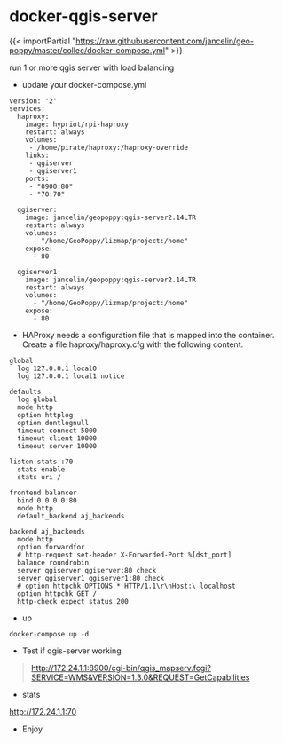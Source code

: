 # docker-qgis-server

{{< importPartial "https://raw.githubusercontent.com/jancelin/geo-poppy/master/collec/docker-compose.yml" >}}

run 1 or more qgis server with load balancing

* update your docker-compose.yml

```
version: '2'
services:
  haproxy:
    image: hypriot/rpi-haproxy
    restart: always
    volumes:
     - /home/pirate/haproxy:/haproxy-override
    links:
     - qgiserver
     - qgiserver1
    ports:
     - "8900:80" 
     - "70:70"
     
  qgiserver:
    image: jancelin/geopoppy:qgis-server2.14LTR
    restart: always
    volumes:
      - "/home/GeoPoppy/lizmap/project:/home"
    expose:
      - 80 
      
  qgiserver1:
    image: jancelin/geopoppy:qgis-server2.14LTR
    restart: always
    volumes:
      - "/home/GeoPoppy/lizmap/project:/home"
    expose:
      - 80
```

* HAProxy needs a configuration file that is mapped into the container. Create a file haproxy/haproxy.cfg with the following content.

```
global
  log 127.0.0.1 local0
  log 127.0.0.1 local1 notice

defaults
  log global
  mode http
  option httplog
  option dontlognull
  timeout connect 5000
  timeout client 10000
  timeout server 10000

listen stats :70
  stats enable
  stats uri /

frontend balancer
  bind 0.0.0.0:80
  mode http
  default_backend aj_backends

backend aj_backends
  mode http
  option forwardfor
  # http-request set-header X-Forwarded-Port %[dst_port]
  balance roundrobin
  server qgiserver qgiserver:80 check
  server qgiserver1 qgiserver1:80 check
  # option httpchk OPTIONS * HTTP/1.1\r\nHost:\ localhost
  option httpchk GET /
  http-check expect status 200
```

* up

```
docker-compose up -d 
```

* Test if qgis-server working

> http://172.24.1.1:8900/cgi-bin/qgis_mapserv.fcgi?SERVICE=WMS&VERSION=1.3.0&REQUEST=GetCapabilities

* stats

http://172.24.1.1:70

* Enjoy




